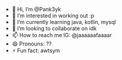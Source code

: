 - 👋 Hi, I’m @Pank3yk
- 👀 I’m interested in working out :p 
- 🌱 I’m currently learning java, kotlin, mysql 
- 💞️ I’m looking to collaborate on idk
- 📫 How to reach me IG:  @jaaaaaafaaaar
- 😄 Pronouns: ??
- ⚡ Fun fact: awtsym

<!---
Pank3yk/Pank3yk is a ✨ special ✨ repository because its `README.md` (this file) appears on your GitHub profile.
You can click the Preview link to take a look at your changes.
--->
